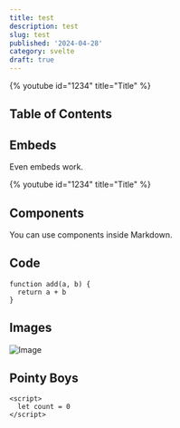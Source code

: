 ```yaml
---
title: test
description: test
slug: test
published: '2024-04-28'
category: svelte
draft: true
---
```


<script>
  import Counter from './counter.svelte'
</script>

{% youtube id="1234" title="Title" %}

## Table of Contents

## Embeds

Even embeds work.

{% youtube id="1234" title="Title" %}

## Components

You can use components inside Markdown.

<Counter />

## Code

```ts:example showLineNumbers
function add(a, b) {
  return a + b
}
```

## Images

![Image](social.png)

## Pointy Boys

```html:svelte showLineNumbers
<script>
  let count = 0
</script>
```
